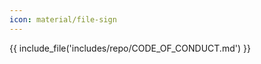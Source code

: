 ```yaml
---
icon: material/file-sign
---
```


<!-- markdownlint-disable first-line-h1 -->
<!-- markdownlint-disable required-headings -->
{{ include_file('includes/repo/CODE_OF_CONDUCT.md') }}
